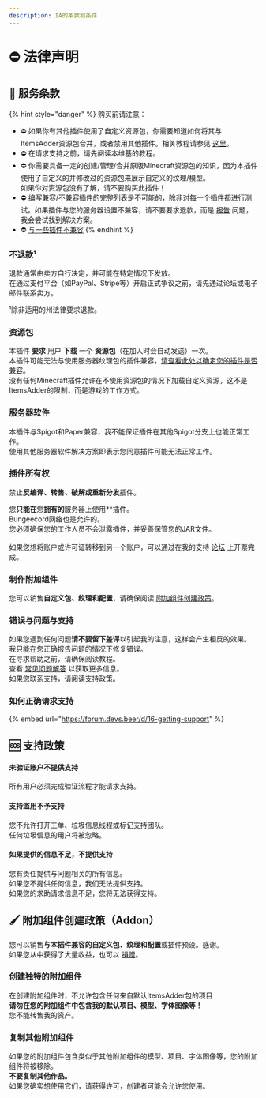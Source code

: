 ```yaml
---
description: IA的条款和条件
---
```


# ⛔ 法律声明

## 📝 服务条款

{% hint style="danger" %}
购买前请注意：

* ⛔ 如果你有其他插件使用了自定义资源包，你需要知道如何将其与ItemsAdder资源包合并，或者禁用其他插件。相关教程请参见 [这里](../plugin-usage/merge-resourcepacks/)。
* ⛔ 在请求支持之前，请先阅读本维基的教程。
* ⛔ 你需要具备一定的创建/管理/合并原版Minecraft资源包的知识，因为本插件使用了自定义的并修改过的资源包来展示自定义的纹理/模型。\
  如果你对资源包没有了解，请不要购买此插件！
* ⛔ 编写兼容/不兼容插件的完整列表是不可能的，除非对每一个插件都进行测试。如果插件与您的服务器设置不兼容，请不要要求退款，而是 [报告](tos.md#how-to-ask-for-support-properly) 问题，我会尝试找到解决方案。
* ⛔ [与一些插件不兼容](https://itemsadder.devs.beer/compatibility-with-other-plugins/not-compatible)
{% endhint %}

### 不退款¹

退款通常由卖方自行决定，并可能在特定情况下发放。\
在通过支付平台（如PayPal、Stripe等）开启正式争议之前，请先通过论坛或电子邮件联系卖方。

¹除非适用的州法律要求退款。

### 资源包

本插件 **要求** 用户 **下载** 一个 **资源包**（在加入时会自动发送）一次。\
本插件可能无法与使用服务器纹理包的插件兼容，[请查看此处以确定您的插件是否兼容](../compatibility-with-other-plugins/)。\
没有任何Minecraft插件允许在不使用资源包的情况下加载自定义资源，这不是ItemsAdder的限制，而是游戏的工作方式。

### 服务器软件

本插件与Spigot和Paper兼容，我不能保证插件在其他Spigot分支上也能正常工作。\
使用其他服务器软件解决方案即表示您同意插件可能无法正常工作。

### **插件所有权**

禁止**反编译、转售、破解或重新分发**插件。

您**只能在**您**拥有的**服务器上使用**插件。\
Bungeecord网络也是允许的。\
您必须确保您的工作人员不会泄露插件，并妥善保管您的JAR文件。\
\
如果您想将账户或许可证转移到另一个账户，可以通过在我的支持 [论坛](https://forum.devs.beer/t/private-payment-issue) 上开票完成。

### 制作附加组件

您可以销售**自定义包、纹理和配置**，请确保阅读 [附加组件创建政策](tos.md#addon-creation-policy)。

### 错误与问题与支持

如果您遇到任何问题**请不要留下差评**以引起我的注意，这样会产生相反的效果。\
我只能在您正确报告问题的情况下修复错误。\
在寻求帮助之前，请确保阅读教程。\
查看 [常见问题解答](https://itemsadder.devs.beer/faq) 以获取更多信息。\
如果您联系支持，请阅读支持政策。

### 如何正确请求支持

{% embed url="https://forum.devs.beer/d/16-getting-support" %}

## 🆘 支持政策

#### 未验证账户不提供支持

所有用户必须完成验证流程才能请求支持。

#### 支持滥用不予支持

您不允许打开工单、垃圾信息线程或标记支持团队。\
任何垃圾信息的用户将被忽略。

#### 如果提供的信息不足，不提供支持

您有责任提供与问题相关的所有信息。\
如果您不提供任何信息，我们无法提供支持。\
如果您的求助请求信息不足，您将无法获得支持。

## 🖌️ 附加组件创建政策（Addon）

您可以销售**与本插件兼容的自定义包、纹理和配置**或插件预设。感谢。\
如果您从中获得了大量收益，也可以 [捐赠](http://a.devs.beer/lonedevdonate)。

### 创建独特的附加组件

在创建附加组件时，不允许包含任何来自默认ItemsAdder包的项目\
**请勿在您的附加组件中包含我的默认项目、模型、字体图像等！**\
您不能转售我的资产。

### 复制其他附加组件

如果您的附加组件包含类似于其他附加组件的模型、项目、字体图像等，您的附加组件将被移除。\
**不要复制其他作品。**\
如果您确实想使用它们，请获得许可，创建者可能会允许您使用。
